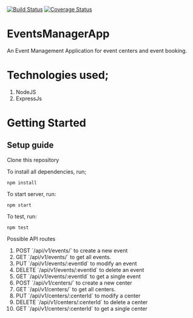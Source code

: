 [![Build Status](https://travis-ci.org/Davitron/EventsManagerApp.svg?branch=ft-validation)](https://travis-ci.org/Davitron/EventsManagerApp)
[![Coverage Status](https://coveralls.io/repos/github/Davitron/EventsManagerApp/badge.svg?branch=bg-handleException)](https://coveralls.io/github/Davitron/EventsManagerApp?branch=bg-handleException)
# EventsManagerApp
An Event Management Application for event centers and  event booking.

# Technologies used;
<ol>
   <li>NodeJS</li>
   <li>ExpressJs</li>
</ol>

# Getting Started

## Setup guide
Clone this repository

To install all dependencies, run;
```
npm install

```
To start server, run:
```
npm start

```
To test, run:
```
npm test

```
Possible API routes
<ol>
   <li>POST  `/api/v1/events/` to create a new event </li>
   <li>GET  `/api/v1/events/` to get all events.</li>
   <li>PUT  `/api/v1/events/:eventId` to modify an event</li>
   <li>DELETE  `/api/v1/events/:eventId` to delete an event</li>
   <li>GET `/api/v1/events/:eventId` to get a single event</li>
   <li>POST  `/api/v1/centers/` to create a new center </li>
   <li>GET  `/api/v1/centers/` to get all centers.</li>
   <li>PUT  `/api/v1/centers/:centerId` to modify a center</li>
   <li>DELETE  `/api/v1/centers/:centerId` to delete a center</li>
   <li>GET `/api/v1/centers/:centerId` to get a single center</li>
</ol>
